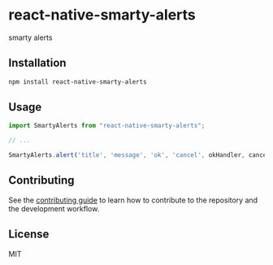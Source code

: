 # react-native-smarty-alerts

smarty alerts

## Installation

```sh
npm install react-native-smarty-alerts
```

## Usage

```js
import SmartyAlerts from "react-native-smarty-alerts";

// ...

SmartyAlerts.alert('title', 'message', 'ok', 'cancel', okHandler, cancelHandler);
```

## Contributing

See the [contributing guide](CONTRIBUTING.md) to learn how to contribute to the repository and the development workflow.

## License

MIT
